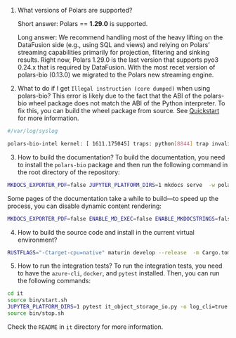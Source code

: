 1. What versions of Polars are supported?

    Short answer: Polars == **1.29.0** is supported.

    Long answer: We recommend handling most of the heavy lifting on the DataFusion side (e.g., using SQL and views) and relying on Polars’ streaming capabilities primarily for projection, filtering and sinking results. Right now, Polars 1.29.0 is the last version that supports pyo3 0.24.x that is required by DataFusion. With the most recet version of polars-bio (0.13.0) we migrated to the Polars new streaming engine.

2. What to do if I get  `Illegal instruction (core dumped)` when using polars-bio?
This error is likely due to the fact that the ABI of the polars-bio wheel package does not match the ABI of the Python interpreter.
To fix this, you can build the wheel package from source. See [Quickstart](quickstart.md) for more information.
```bash
#/var/log/syslog

polars-bio-intel kernel: [ 1611.175045] traps: python[8844] trap invalid opcode ip:709d3ec253cc sp:7ffcc28754e8 error:0 in polars_bio.abi3.so[709d36533000+9aab000]
```

3. How to build the documentation?
   To build the documentation, you need to install the `polars-bio` package and then run the following command in the root directory of the repository:
```bash
MKDOCS_EXPORTER_PDF=false JUPYTER_PLATFORM_DIRS=1 mkdocs serve  -w polars_bio
```
Some pages of the documentation take a while to build—to speed up the process, you can disable dynamic content rendering:
```bash
MKDOCS_EXPORTER_PDF=false ENABLE_MD_EXEC=false ENABLE_MKDOCSTRINGS=false ENABLE_JUPYTER=false JUPYTER_PLATFORM_DIRS=1 mkdocs serve
```

4. How to build the source code and install in the current virtual environment?
```bash
RUSTFLAGS="-Ctarget-cpu=native" maturin develop --release  -m Cargo.toml
```

5. How to run the integration tests?
   To run the integration tests, you need to have the `azure-cli`, `docker`, and `pytest` installed. Then, you can run the following commands:
```bash
cd it
source bin/start.sh
JUPYTER_PLATFORM_DIRS=1 pytest it_object_storage_io.py -o log_cli=true --log-cli-level=INFO
source bin/stop.sh
```
Check the `README` in `it` directory for more information.